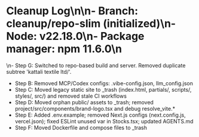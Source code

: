 # Cleanup Log\n\n- Branch: cleanup/repo-slim (initialized)\n- Node: v22.18.0\n- Package manager: npm 11.6.0\n
\n- Step G: Switched to repo-based build and server. Removed duplicate subtree 'kattali textile ltd/'.
- Step B: Removed MCP/Codex configs: .vibe-config.json, llm_config.json
- Step C: Moved legacy static site to _trash (index.html, partials/, scripts/, styles/, src/) and removed stale CI workflows
- Step D: Moved orphan public/ assets to _trash; removed project/src/components/brand-logo.tsx and debug resolve_vite.*
- Step E: Added .env.example; removed Next.js configs (next.config.js, vercel.json); fixed ESLint unused var in Stocks.tsx; updated AGENTS.md
- Step F: Moved Dockerfile and compose files to _trash
